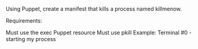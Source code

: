 Using Puppet, create a manifest that kills a process named killmenow.

Requirements:

Must use the exec Puppet resource
Must use pkill Example:
Terminal #0 - starting my process
